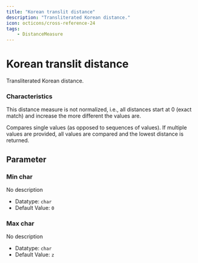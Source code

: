 ```yaml
---
title: "Korean translit distance"
description: "Transliterated Korean distance."
icon: octicons/cross-reference-24
tags: 
    - DistanceMeasure
---
```

# Korean translit distance
<!-- This file was generated - DO NOT CHANGE IT MANUALLY -->



Transliterated Korean distance.

### Characteristics
This distance measure is not normalized, i.e., all distances start at 0 (exact match) and increase the more different the values are.

Compares single values (as opposed to sequences of values). If multiple values are provided, all values are compared and the lowest distance is returned.

## Parameter

### Min char

No description

- Datatype: `char`
- Default Value: `0`



### Max char

No description

- Datatype: `char`
- Default Value: `z`



